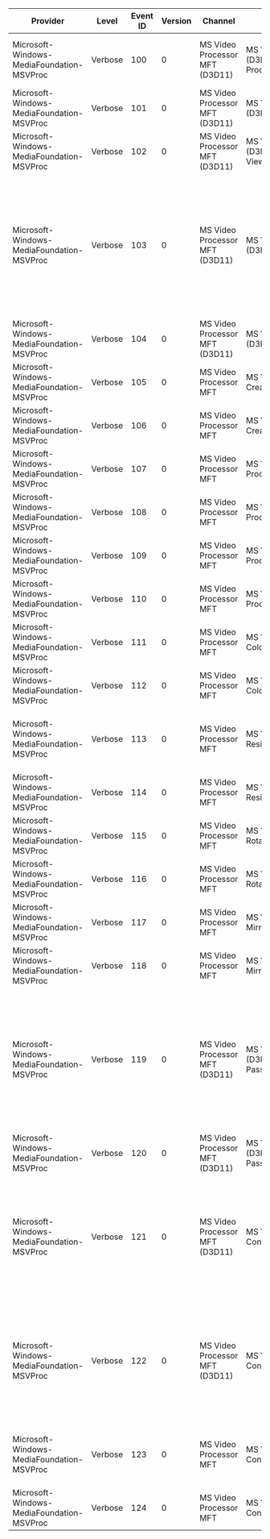 Provider                                   |  Level    |  Event ID  |  Version  |  Channel                         |  Task                                                      |  Opcode  |  Keyword  |  Message
-------------------------------------------|-----------|------------|-----------|----------------------------------|------------------------------------------------------------|----------|-----------|------------------------------------------------------------------------------------------------------------------------------------------------------------------------------------------------------------------------------------------------------------------------------------------------------------------------------------------------------------
Microsoft-Windows-MediaFoundation-MSVProc  |  Verbose  |  100       |  0        |  MS Video Processor MFT (D3D11)  |  MS Video Processoft MFT (D3D11) - Create Video Processor  |          |           |  CreateVideoProcessor Device {VideoDevice}; VP {VP} ; Rate Conversion Index {RateConversionIndex}; PastFrames {PastFrames}
Microsoft-Windows-MediaFoundation-MSVProc  |  Verbose  |  101       |  0        |  MS Video Processor MFT (D3D11)  |  MS Video Processoft MFT (D3D11) - Create Input View       |          |           |  CreateView Sample {Sample}; BufferIndex {BufferIndex}; hr {hr}; View {View}
Microsoft-Windows-MediaFoundation-MSVProc  |  Verbose  |  102       |  0        |  MS Video Processor MFT (D3D11)  |  MS Video Processoft MFT (D3D11) - Create Output View      |          |           |  CreateView Sample {Sample}; BufferIndex {BufferIndex}; hr {hr}; View {View}
Microsoft-Windows-MediaFoundation-MSVProc  |  Verbose  |  103       |  0        |  MS Video Processor MFT (D3D11)  |  MS Video Processoft MFT (D3D11) - VideoProcessorBlt       |  Start   |           |  VPBlt obj={Object} Start Input Sample {InputSample}; Input Index {InputViewIndex}; Output Sample {OutputSample}; FrameOrField {InputFrameOrField}; OutputIndex {OutputIndex}; OutputFrame {OutputFrame}; ({SrcWidth}x{SrcHeight})..({Object}0x{Object}1) Input DXGI format {Object}2; Output DXGI format {Object}3; rotation {Object}4; mirrored {Object}5
Microsoft-Windows-MediaFoundation-MSVProc  |  Verbose  |  104       |  0        |  MS Video Processor MFT (D3D11)  |  MS Video Processoft MFT (D3D11) - VideoProcessorBlt       |  Stop    |           |  VPBlt Stop Output Sample {OutputSample}; hr {hr}
Microsoft-Windows-MediaFoundation-MSVProc  |  Verbose  |  105       |  0        |  MS Video Processor MFT          |  MS Video Processoft MFT - Create/Destroy MFT              |  Start   |           |  MFT_Start XVPMFT = {MSVProcObj}
Microsoft-Windows-MediaFoundation-MSVProc  |  Verbose  |  106       |  0        |  MS Video Processor MFT          |  MS Video Processoft MFT - Create/Destroy MFT              |  Stop    |           |  MFT_Stop XVPMFT = {MSVProcObj}
Microsoft-Windows-MediaFoundation-MSVProc  |  Verbose  |  107       |  0        |  MS Video Processor MFT          |  MS Video Processoft MFT - ProcessInput                    |  Start   |           |  ProcessInput_Start XVPMFT = {MSVProcObj}
Microsoft-Windows-MediaFoundation-MSVProc  |  Verbose  |  108       |  0        |  MS Video Processor MFT          |  MS Video Processoft MFT - ProcessInput                    |  Stop    |           |  ProcessInput_Stop  XVPMFT = {MSVProcObj} hr = {hr}
Microsoft-Windows-MediaFoundation-MSVProc  |  Verbose  |  109       |  0        |  MS Video Processor MFT          |  MS Video Processoft MFT - ProcessOutput                   |  Start   |           |  ProcessOutput_Start XVPMFT = {MSVProcObj}
Microsoft-Windows-MediaFoundation-MSVProc  |  Verbose  |  110       |  0        |  MS Video Processor MFT          |  MS Video Processoft MFT - ProcessOutput                   |  Stop    |           |  ProcessOutput_Stop  XVPMFT = {MSVProcObj} hr = {hr}
Microsoft-Windows-MediaFoundation-MSVProc  |  Verbose  |  111       |  0        |  MS Video Processor MFT          |  MS Video Processoft MFT - ColorConv                       |  Start   |           |  ColorConv_Start fourCCSrc = {fourCCSrc}; fourCCDst = {fourCCDst}
Microsoft-Windows-MediaFoundation-MSVProc  |  Verbose  |  112       |  0        |  MS Video Processor MFT          |  MS Video Processoft MFT - ColorConv                       |  Stop    |           |  ColorConv_Stop
Microsoft-Windows-MediaFoundation-MSVProc  |  Verbose  |  113       |  0        |  MS Video Processor MFT          |  MS Video Processoft MFT - Resizer                         |  Start   |           |  Resizer_Start fourCC = {fourCC}; srcWidth = {srcWidth}; srcHeight = {srcHeight}; dstWidth = {dstWidth}; dstHeight = {dstHeight}
Microsoft-Windows-MediaFoundation-MSVProc  |  Verbose  |  114       |  0        |  MS Video Processor MFT          |  MS Video Processoft MFT - Resizer                         |  Stop    |           |  Resizer_Stop
Microsoft-Windows-MediaFoundation-MSVProc  |  Verbose  |  115       |  0        |  MS Video Processor MFT          |  MS Video Processoft MFT - Rotation                        |  Start   |           |  Rotation_Start fourCC = {fourCC}; Rotation = {Rotation}
Microsoft-Windows-MediaFoundation-MSVProc  |  Verbose  |  116       |  0        |  MS Video Processor MFT          |  MS Video Processoft MFT - Rotation                        |  Stop    |           |  Rotation_Stop
Microsoft-Windows-MediaFoundation-MSVProc  |  Verbose  |  117       |  0        |  MS Video Processor MFT          |  MS Video Processoft MFT - Mirror                          |  Start   |           |  Mirror_Start fourCC = {fourCC}; Mirror = {Mirror}
Microsoft-Windows-MediaFoundation-MSVProc  |  Verbose  |  118       |  0        |  MS Video Processor MFT          |  MS Video Processoft MFT - Mirror                          |  Stop    |           |  Mirror_Stop
Microsoft-Windows-MediaFoundation-MSVProc  |  Verbose  |  119       |  0        |  MS Video Processor MFT (D3D11)  |  MS Video Processoft MFT (D3D11) - Shader Fallback Pass    |  Start   |           |  D3DShader Start obj={MSVProcObj} context={Context} input views={uiInputViewCount} output views={uiOutputViewCount} width={uiOutWidth} height={uiOutHeight} offsetX={uiOffsetX} offsetY={uiOffsetY} input DXGI format={SourceFormat} output DXGI format={MSVProcObj}0 shader={MSVProcObj}1 lightLevelIn={MSVProcObj}2 lightLevelOut={MSVProcObj}3
Microsoft-Windows-MediaFoundation-MSVProc  |  Verbose  |  120       |  0        |  MS Video Processor MFT (D3D11)  |  MS Video Processoft MFT (D3D11) - Shader Fallback Pass    |  Stop    |           |  D3DShader Stop obj={MSVProcObj}
Microsoft-Windows-MediaFoundation-MSVProc  |  Verbose  |  121       |  0        |  MS Video Processor MFT (D3D11)  |  MS Video Processoft MFT - ConfigureInputHDRMetadata       |          |           |  ConfigureInputHDRMetadata obj={MSVProcObj} red = ({RedPrimaryX};{RedPrimaryY}) green = ({GreenPrimaryX};{GreenPrimaryY}) blue = ({BluePrimaryX};{BluePrimaryY}) white = ({WhitePrimaryX};{WhitePrimaryY}) max = {MSVProcObj}0 min = {MSVProcObj}1
Microsoft-Windows-MediaFoundation-MSVProc  |  Verbose  |  122       |  0        |  MS Video Processor MFT (D3D11)  |  MS Video Processoft MFT - ConfigureOutputHDRMetadata      |          |           |  ConfigureOutputHDRMetadata obj={MSVProcObj} red = ({RedPrimaryX};{RedPrimaryY}) green = ({GreenPrimaryX};{GreenPrimaryY}) blue = ({BluePrimaryX};{BluePrimaryY}) white = ({WhitePrimaryX};{WhitePrimaryY}) max = {MSVProcObj}0 min = {MSVProcObj}1
Microsoft-Windows-MediaFoundation-MSVProc  |  Verbose  |  123       |  0        |  MS Video Processor MFT          |  MS Video Processor MFT - Constriction Resizer             |  Start   |           |  Constriction_Resizer_Start fourCC = {fourCC}; srcWidth = {srcWidth}; srcHeight = {srcHeight}; dstWidth = {dstWidth}; dstHeight = {dstHeight}
Microsoft-Windows-MediaFoundation-MSVProc  |  Verbose  |  124       |  0        |  MS Video Processor MFT          |  MS Video Processor MFT - Constriction Resizer             |  Stop    |           |  Constriction_Resizer_Stop